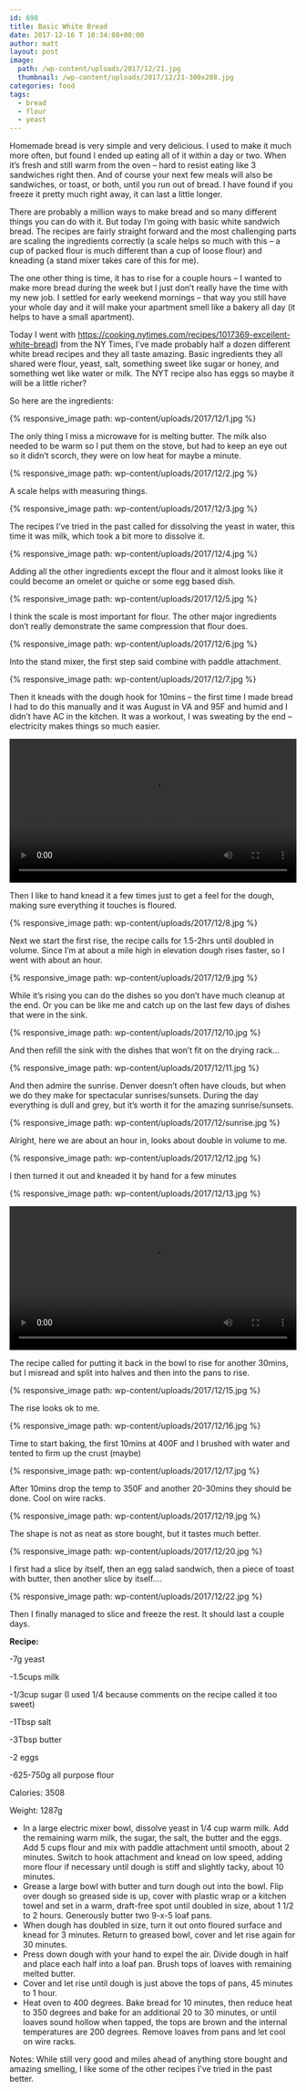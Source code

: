 ```yaml
---
id: 698
title: Basic White Bread
date: 2017-12-16 T 10:34:08+00:00
author: matt
layout: post
image: 
  path: /wp-content/uploads/2017/12/21.jpg
  thumbnail: /wp-content/uploads/2017/12/21-300x288.jpg
categories: food
tags:
  - bread
  - flour
  - yeast
---
```

Homemade bread is very simple and very delicious. I used to make it much more often, but found I ended up eating all of it within a day or two. When it&#8217;s fresh and still warm from the oven &#8211; hard to resist eating like 3 sandwiches right then. And of course your next few meals will also be sandwiches, or toast, or both, until you run out of bread. I have found if you freeze it pretty much right away, it can last a little longer.

<!--more-->There are probably a million ways to make bread and so many different things you can do with it. But today I&#8217;m going with basic white sandwich bread. The recipes are fairly straight forward and the most challenging parts are scaling the ingredients correctly (a scale helps so much with this &#8211; a cup of packed flour is much different than a cup of loose flour) and kneading (a stand mixer takes care of this for me).

The one other thing is time, it has to rise for a couple hours &#8211; I wanted to make more bread during the week but I just don&#8217;t really have the time with my new job. I settled for early weekend mornings &#8211; that way you still have your whole day and it will make your apartment smell like a bakery all day (it helps to have a small apartment).

Today I went with https://cooking.nytimes.com/recipes/1017369-excellent-white-bread) from the NY Times, I&#8217;ve made probably half a dozen different white bread recipes and they all taste amazing. Basic ingredients they all shared were flour, yeast, salt, something sweet like sugar or honey, and something wet like water or milk. The NYT recipe also has eggs so maybe it will be a little richer?

So here are the ingredients:

{% responsive_image path: wp-content/uploads/2017/12/1.jpg %}

The only thing I miss a microwave for is melting butter. The milk also needed to be warm so I put them on the stove, but had to keep an eye out so it didn&#8217;t scorch, they were on low heat for maybe a minute.

{% responsive_image path: wp-content/uploads/2017/12/2.jpg %}

A scale helps with measuring things.

{% responsive_image path: wp-content/uploads/2017/12/3.jpg %}

The recipes I&#8217;ve tried in the past called for dissolving the yeast in water, this time it was milk, which took a bit more to dissolve it.

{% responsive_image path: wp-content/uploads/2017/12/4.jpg %}

Adding all the other ingredients except the flour and it almost looks like it could become an omelet or quiche or some egg based dish.

{% responsive_image path: wp-content/uploads/2017/12/5.jpg %}

I think the scale is most important for flour. The other major ingredients don&#8217;t really demonstrate the same compression that flour does.

{% responsive_image path: wp-content/uploads/2017/12/6.jpg %}

Into the stand mixer, the first step said combine with paddle attachment.

{% responsive_image path: wp-content/uploads/2017/12/7.jpg %}

Then it kneads with the dough hook for 10mins &#8211; the first time I made bread I had to do this manually and it was August in VA and 95F and humid and I didn&#8217;t have AC in the kitchen. It was a workout, I was sweating by the end &#8211; electricity makes things so much easier.

<video width="100%" height="auto" preload="metadata" controls="controls"><source type="video/mp4" src="/wp-content/uploads/2017/12/machine_knead.mp4">
</video>

Then I like to hand knead it a few times just to get a feel for the dough, making sure everything it touches is floured.

{% responsive_image path: wp-content/uploads/2017/12/8.jpg %}

Next we start the first rise, the recipe calls for 1.5-2hrs until doubled in volume. Since I&#8217;m at about a mile high in elevation dough rises faster, so I went with about an hour.

{% responsive_image path: wp-content/uploads/2017/12/9.jpg %}

While it&#8217;s rising you can do the dishes so you don&#8217;t have much cleanup at the end. Or you can be like me and catch up on the last few days of dishes that were in the sink.

{% responsive_image path: wp-content/uploads/2017/12/10.jpg %}

And then refill the sink with the dishes that won&#8217;t fit on the drying rack&#8230;

{% responsive_image path: wp-content/uploads/2017/12/11.jpg %}

And then admire the sunrise. Denver doesn&#8217;t often have clouds, but when we do they make for spectacular sunrises/sunsets. During the day everything is dull and grey, but it&#8217;s worth it for the amazing sunrise/sunsets.

{% responsive_image path: wp-content/uploads/2017/12/sunrise.jpg %}

Alright, here we are about an hour in, looks about double in volume to me.

{% responsive_image path: wp-content/uploads/2017/12/12.jpg %}

I then turned it out and kneaded it by hand for a few minutes

{% responsive_image path: wp-content/uploads/2017/12/13.jpg %}

<video width="100%" height="auto" preload="metadata" controls="controls"><source type="video/mp4" src="/wp-content/uploads/2017/12/knead.mp4">
</video>

The recipe called for putting it back in the bowl to rise for another 30mins, but I misread and split into halves and then into the pans to rise.

{% responsive_image path: wp-content/uploads/2017/12/15.jpg %}

The rise looks ok to me.

{% responsive_image path: wp-content/uploads/2017/12/16.jpg %}

Time to start baking, the first 10mins at 400F and I brushed with water and tented to firm up the crust (maybe)

{% responsive_image path: wp-content/uploads/2017/12/17.jpg %}

After 10mins drop the temp to 350F and another 20-30mins they should be done. Cool on wire racks.

{% responsive_image path: wp-content/uploads/2017/12/19.jpg %}

The shape is not as neat as store bought, but it tastes much better.

{% responsive_image path: wp-content/uploads/2017/12/20.jpg %}

I first had a slice by itself, then an egg salad sandwich, then a piece of toast with butter, then another slice by itself&#8230;.

{% responsive_image path: wp-content/uploads/2017/12/22.jpg %}

Then I finally managed to slice and freeze the rest. It should last a couple days.

**Recipe:**

-7g yeast
  
-1.5cups milk
  
-1/3cup sugar (I used 1/4 because comments on the recipe called it too sweet)
  
-1Tbsp salt
  
-3Tbsp butter
  
-2 eggs
  
-625-750g all purpose flour

Calories: 3508
  
Weight: 1287g

  * In a large electric mixer bowl, dissolve yeast in 1/4 cup warm milk. Add the remaining warm milk, the sugar, the salt, the butter and the eggs. Add 5 cups flour and mix with paddle attachment until smooth, about 2 minutes. Switch to hook attachment and knead on low speed, adding more flour if necessary until dough is stiff and slightly tacky, about 10 minutes.
  * Grease a large bowl with butter and turn dough out into the bowl. Flip over dough so greased side is up, cover with plastic wrap or a kitchen towel and set in a warm, draft-free spot until doubled in size, about 1 1/2 to 2 hours. Generously butter two 9-x-5 loaf pans.
  * When dough has doubled in size, turn it out onto floured surface and knead for 3 minutes. Return to greased bowl, cover and let rise again for 30 minutes.
  * Press down dough with your hand to expel the air. Divide dough in half and place each half into a loaf pan. Brush tops of loaves with remaining melted butter.
  * Cover and let rise until dough is just above the tops of pans, 45 minutes to 1 hour.
  * Heat oven to 400 degrees. Bake bread for 10 minutes, then reduce heat to 350 degrees and bake for an additional 20 to 30 minutes, or until loaves sound hollow when tapped, the tops are brown and the internal temperatures are 200 degrees. Remove loaves from pans and let cool on wire racks.

Notes: While still very good and miles ahead of anything store bought and amazing smelling, I like some of the other recipes I&#8217;ve tried in the past better.
